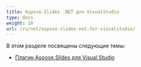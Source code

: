 ```yaml
---
title: Aspose.Slides .NET для VisualStudio
type: docs
weight: 10
url: /ru/net/aspose-slides-net-for-visualstudio/
---
```


В этом разделе посвящены следующие темы:

- [Плагин Aspose.Slides для Visual Studio](/slides/ru/net/aspose-slides-visual-studio-plugin/)